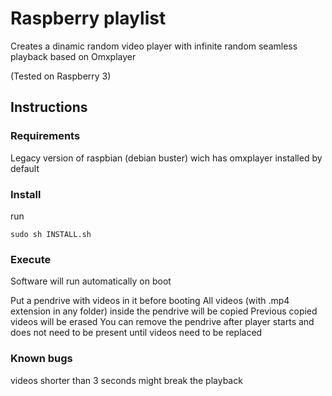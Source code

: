 # Raspberry playlist

Creates a dinamic random video player with infinite random seamless playback based on Omxplayer

(Tested on Raspberry 3)

## Instructions

### Requirements

Legacy version of raspbian (debian buster) wich has omxplayer installed by default

### Install
run 
```
sudo sh INSTALL.sh
```

### Execute
Software will run automatically on boot

Put a pendrive with videos in it before booting
All videos (with .mp4 extension in any folder) inside the pendrive will be copied
Previous copied videos will be erased
You can remove the pendrive after player starts and does not need to be present until videos need to be replaced


### Known bugs
videos shorter than 3 seconds might break the playback
